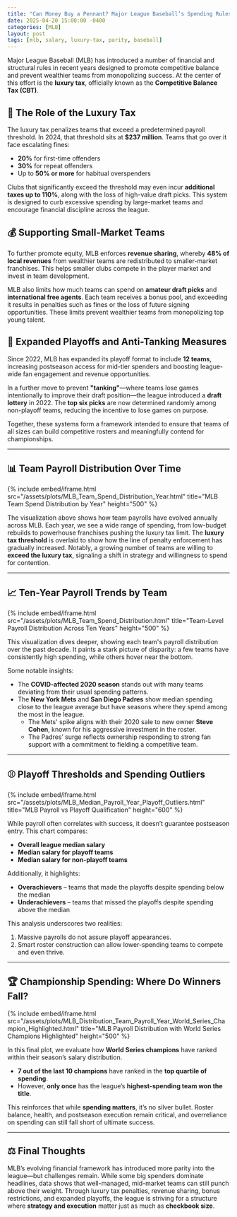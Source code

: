 ```yaml
---
title: "Can Money Buy a Pennant? Major League Baseball’s Spending Rules Explained"
date: 2025-04-20 15:00:00 -0400
categories: [MLB]
layout: post
tags: [mlb, salary, luxury-tax, parity, baseball]
---
```


Major League Baseball (MLB) has introduced a number of financial and structural rules in recent years designed to promote competitive balance and prevent wealthier teams from monopolizing success. At the center of this effort is the **luxury tax**, officially known as the **Competitive Balance Tax (CBT)**.

## 🧾 The Role of the Luxury Tax

The luxury tax penalizes teams that exceed a predetermined payroll threshold. In 2024, that threshold sits at **$237 million**. Teams that go over it face escalating fines:
- **20%** for first-time offenders  
- **30%** for repeat offenders  
- Up to **50% or more** for habitual overspenders

Clubs that significantly exceed the threshold may even incur **additional taxes up to 110%**, along with the loss of high-value draft picks. This system is designed to curb excessive spending by large-market teams and encourage financial discipline across the league.

## 💰 Supporting Small-Market Teams

To further promote equity, MLB enforces **revenue sharing**, whereby **48% of local revenues** from wealthier teams are redistributed to smaller-market franchises. This helps smaller clubs compete in the player market and invest in team development.

MLB also limits how much teams can spend on **amateur draft picks** and **international free agents**. Each team receives a bonus pool, and exceeding it results in penalties such as fines or the loss of future signing opportunities. These limits prevent wealthier teams from monopolizing top young talent.

## 🔁 Expanded Playoffs and Anti-Tanking Measures

Since 2022, MLB has expanded its playoff format to include **12 teams**, increasing postseason access for mid-tier spenders and boosting league-wide fan engagement and revenue opportunities.

In a further move to prevent **"tanking"**—where teams lose games intentionally to improve their draft position—the league introduced a **draft lottery** in 2022. The **top six picks** are now determined randomly among non-playoff teams, reducing the incentive to lose games on purpose.

Together, these systems form a framework intended to ensure that teams of all sizes can build competitive rosters and meaningfully contend for championships.

---

## 📊 Team Payroll Distribution Over Time

{% include embed/iframe.html 
   src="/assets/plots/MLB_Team_Spend_Distribution_Year.html" 
   title="MLB Team Spend Distribution by Year" 
   height="500" 
%}

The visualization above shows how team payrolls have evolved annually across MLB. Each year, we see a wide range of spending, from low-budget rebuilds to powerhouse franchises pushing the luxury tax limit. The **luxury tax threshold** is overlaid to show how the line of penalty enforcement has gradually increased. Notably, a growing number of teams are willing to **exceed the luxury tax**, signaling a shift in strategy and willingness to spend for contention.

---

## 📈 Ten-Year Payroll Trends by Team

{% include embed/iframe.html 
   src="/assets/plots/MLB_Team_Spend_Distribution.html" 
   title="Team-Level Payroll Distribution Across Ten Years" 
   height="500" 
%}

This visualization dives deeper, showing each team's payroll distribution over the past decade. It paints a stark picture of disparity: a few teams have consistently high spending, while others hover near the bottom.

Some notable insights:
- The **COVID-affected 2020 season** stands out with many teams deviating from their usual spending patterns.
- The **New York Mets** and **San Diego Padres** show median spending close to the league average but have seasons where they spend among the most in the league.
  - The Mets' spike aligns with their 2020 sale to new owner **Steve Cohen**, known for his aggressive investment in the roster.
  - The Padres’ surge reflects ownership responding to strong fan support with a commitment to fielding a competitive team.

---

## ⚾ Playoff Thresholds and Spending Outliers

{% include embed/iframe.html 
   src="/assets/plots/MLB_Median_Payroll_Year_Playoff_Outliers.html" 
   title="MLB Payroll vs Playoff Qualification" 
   height="600" 
%}

While payroll often correlates with success, it doesn’t guarantee postseason entry. This chart compares:
- **Overall league median salary**
- **Median salary for playoff teams**
- **Median salary for non-playoff teams**

Additionally, it highlights:
- **Overachievers** – teams that made the playoffs despite spending below the median
- **Underachievers** – teams that missed the playoffs despite spending above the median

This analysis underscores two realities:
1. Massive payrolls do not assure playoff appearances.
2. Smart roster construction can allow lower-spending teams to compete and even thrive.

---

## 🏆 Championship Spending: Where Do Winners Fall?

{% include embed/iframe.html 
   src="/assets/plots/MLB_Distribution_Team_Payroll_Year_World_Series_Champion_Highlighted.html" 
   title="MLB Payroll Distribution with World Series Champions Highlighted" 
   height="500" 
%}

In this final plot, we evaluate how **World Series champions** have ranked within their season’s salary distribution.

- **7 out of the last 10 champions** have ranked in the **top quartile of spending**.
- However, **only once** has the league’s **highest-spending team won the title**.

This reinforces that while **spending matters**, it’s no silver bullet. Roster balance, health, and postseason execution remain critical, and overreliance on spending can still fall short of ultimate success.

---

## ⚖️ Final Thoughts

MLB’s evolving financial framework has introduced more parity into the league—but challenges remain. While some big spenders dominate headlines, data shows that well-managed, mid-market teams can still punch above their weight. Through luxury tax penalties, revenue sharing, bonus restrictions, and expanded playoffs, the league is striving for a structure where **strategy and execution** matter just as much as **checkbook size**.
